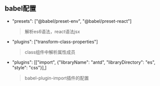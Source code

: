 ## babel配置 

* "presets": ["@babel/preset-env", "@babel/preset-react"]
  > 解析es6语法，react语法jsx
* "plugins": ["transform-class-properties"] 
  > class组件中解析属性成员
* "plugins": [["import", {"libraryName": "antd", "libraryDirectory": "es", "style": "css"}],]
  > babel-plugin-import插件的配置
